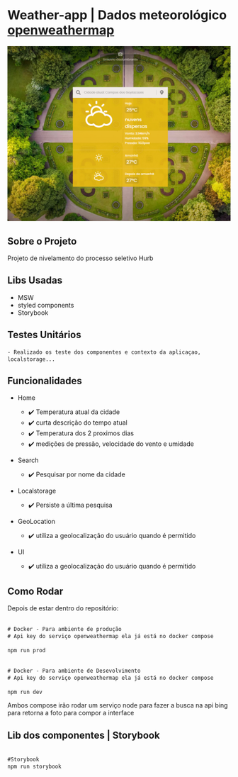 # Weather-app | Dados meteorológico [openweathermap](https://openweathermap.org/api)

![Preview-Screens](ui_01.png)

## Sobre o Projeto

Projeto de nivelamento do processo seletivo Hurb

## Libs Usadas

- MSW
- styled components
- Storybook

## Testes Unitários

    - Realizado os teste dos componentes e contexto da aplicaçao, localstorage...

## Funcionalidades

- Home

  - :heavy_check_mark: Temperatura atual da cidade
  - :heavy_check_mark: curta descrição do tempo atual
  - :heavy_check_mark: Temperatura dos 2 proximos dias
  - :heavy_check_mark: medições de pressão, velocidade do vento e umidade

- Search

  - :heavy_check_mark: Pesquisar por nome da cidade

- Localstorage

  - :heavy_check_mark: Persiste a última pesquisa

- GeoLocation

  - :heavy_check_mark: utiliza a geolocalização do usuário quando é permitido

- UI
  - :heavy_check_mark: utiliza a geolocalização do usuário quando é permitido

## Como Rodar

Depois de estar dentro do repositório:

```

# Docker - Para ambiente de produção
# Api key do serviço openweathermap ela já está no docker compose

npm run prod

```

```

# Docker - Para ambiente de Desevolvimento
# Api key do serviço openweathermap ela já está no docker compose

npm run dev

```

Ambos compose irão rodar um serviço node para fazer a busca na api bing para retorna a foto para compor a interface

## Lib dos componentes | Storybook

```

#Storybook
npm run storybook

```
